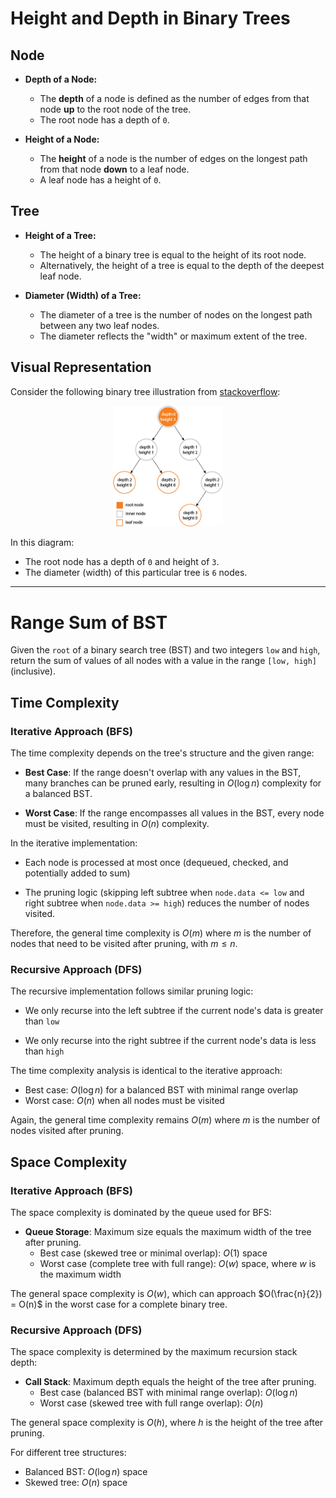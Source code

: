 # Height and Depth in Binary Trees

## Node

- **Depth of a Node:**

  - The **depth** of a node is defined as the number of edges from that node **up** to the root node of the tree.
  - The root node has a depth of `0`.

- **Height of a Node:**

  - The **height** of a node is the number of edges on the longest path from that node **down** to a leaf node.
  - A leaf node has a height of `0`.

## Tree

- **Height of a Tree:**

  - The height of a binary tree is equal to the height of its root node.
  - Alternatively, the height of a tree is equal to the depth of the deepest leaf node.

- **Diameter (Width) of a Tree:**

  - The diameter of a tree is the number of nodes on the longest path between any two leaf nodes.
  - The diameter reflects the "width" or maximum extent of the tree.

## Visual Representation

Consider the following binary tree illustration from [stackoverflow](https://stackoverflow.com/a/2603707/12923148):

<div style="text-align: center;">
    <img src="diagrams/bst_height_depth_width.png" width="35%">
</div>

In this diagram:

- The root node has a depth of `0` and height of `3`.
- The diameter (width) of this particular tree is `6` nodes.

---

# Range Sum of BST

Given the `root` of a binary search tree (BST) and two integers `low` and `high`, return the sum of values of all nodes with a value in the range `[low, high]` (inclusive).

## Time Complexity

### Iterative Approach (BFS)

The time complexity depends on the tree's structure and the given range:

- **Best Case**: If the range doesn't overlap with any values in the BST, many branches can be pruned early, resulting in $O(\log n)$ complexity for a balanced BST.

- **Worst Case**: If the range encompasses all values in the BST, every node must be visited, resulting in $O(n)$ complexity.

In the iterative implementation:

- Each node is processed at most once (dequeued, checked, and potentially added to sum)

- The pruning logic (skipping left subtree when `node.data <= low` and right subtree when `node.data >= high`) reduces the number of nodes visited.

Therefore, the general time complexity is $O(m)$ where $m$ is the number of nodes that need to be visited after pruning, with $m \leq n$.

### Recursive Approach (DFS)

The recursive implementation follows similar pruning logic:

- We only recurse into the left subtree if the current node's data is greater than `low`

- We only recurse into the right subtree if the current node's data is less than `high`

The time complexity analysis is identical to the iterative approach:

- Best case: $O(\log n)$ for a balanced BST with minimal range overlap
- Worst case: $O(n)$ when all nodes must be visited

Again, the general time complexity remains $O(m)$ where $m$ is the number of nodes visited after pruning.

## Space Complexity

### Iterative Approach (BFS)

The space complexity is dominated by the queue used for BFS:

- **Queue Storage**: Maximum size equals the maximum width of the tree after pruning.
  - Best case (skewed tree or minimal overlap): $O(1)$ space
  - Worst case (complete tree with full range): $O(w)$ space, where $w$ is the maximum width

The general space complexity is $O(w)$, which can approach $O(\frac{n}{2}) = O(n)$ in the worst case for a complete binary tree.

### Recursive Approach (DFS)

The space complexity is determined by the maximum recursion stack depth:

- **Call Stack**: Maximum depth equals the height of the tree after pruning.
  - Best case (balanced BST with minimal range overlap): $O(\log n)$
  - Worst case (skewed tree with full range overlap): $O(n)$

The general space complexity is $O(h)$, where $h$ is the height of the tree after pruning.

For different tree structures:

- Balanced BST: $O(\log n)$ space
- Skewed tree: $O(n)$ space
